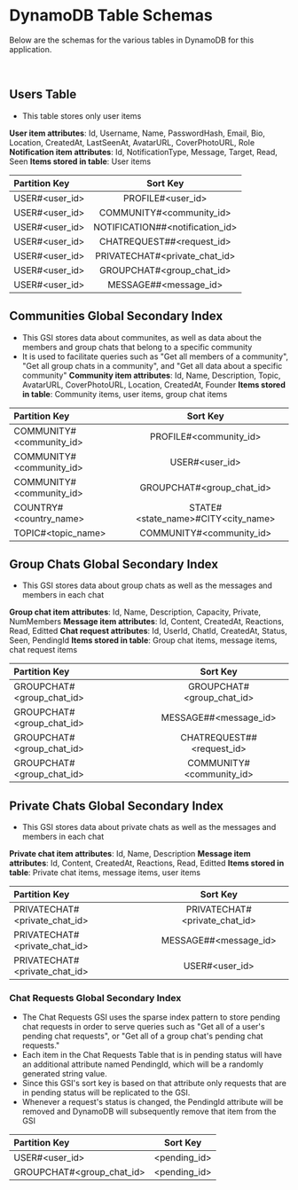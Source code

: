 # DynamoDB Table Schemas

Below are the schemas for the various tables in DynamoDB for this application.

<br>

## Users Table

- This table stores only user items

**User item attributes**: Id, Username, Name, PasswordHash, Email, Bio, Location, CreatedAt, LastSeenAt, AvatarURL, CoverPhotoURL, Role
**Notification item attributes**: Id, NotificationType, Message, Target, Read, Seen
**Items stored in table**: User items


| Partition Key    | Sort Key                                               | 
| :--------------- | :--------------------------------------------------:   | 
| USER#<user_id>   | PROFILE#<user_id>                                      | 
| USER#<user_id>   | COMMUNITY#<community_id>                               |
| USER#<user_id>   | NOTIFICATION#<ISO-8601-timestamp>#<notification_id>    |
| USER#<user_id>   | CHATREQUEST#<ISO-8601-timestamp>#<request_id>          |
| USER#<user_id>   | PRIVATECHAT#<private_chat_id>                          |                            
| USER#<user_id>   | GROUPCHAT#<group_chat_id>                              |
| USER#<user_id>   | MESSAGE#<ISO-8601-timestamp>#<message_id>|


## Communities Global Secondary Index

- This GSI stores data about communites, as well as data about the members and group chats that belong to a specific community
- It is used to facilitate queries such as "Get all members of a community", "Get all group chats in a community", and "Get all data about a specific community"
**Community item attributes**: Id, Name, Description, Topic, AvatarURL, CoverPhotoURL, Location, CreatedAt, Founder
**Items stored in table**: Community items, user items, group chat items


| Partition Key            | Sort Key                   | 
| :----------------------  | :------------------------: | 
| COMMUNITY#<community_id> | PROFILE#<community_id>   | 
| COMMUNITY#<community_id> | USER#<user_id>             | 
| COMMUNITY#<community_id> | GROUPCHAT#<group_chat_id>  | 
| COUNTRY#<country_name>   | STATE#<state_name>#CITY<city_name>   |
| TOPIC#<topic_name>          | COMMUNITY#<community_id>             |




## Group Chats Global Secondary Index

- This GSI stores data about group chats as well as the messages and members in each chat

**Group chat item attributes**: Id, Name, Description, Capacity, Private, NumMembers
**Message item attributes**: Id, Content, CreatedAt, Reactions, Read, Editted
**Chat request attributes**: Id, UserId, ChatId, CreatedAt, Status, Seen, PendingId
**Items stored in table**: Group chat items, message items, chat request items



| Partition Key                  | Sort Key                                 | 
| :----------------------------- | :--------------------------------------: |
| GROUPCHAT#<group_chat_id>      | GROUPCHAT#<group_chat_id>                | 
| GROUPCHAT#<group_chat_id>      | MESSAGE#<ISO-8601-timestamp>#<message_id>| 
| GROUPCHAT#<group_chat_id>      | CHATREQUEST#<ISO-8601-timestamp>#<request_id> |
| GROUPCHAT#<group_chat_id>      | COMMUNITY#<community_id>             | 



## Private Chats Global Secondary Index

- This GSI stores data about private chats as well as the messages and members in each chat

**Private chat item attributes**: Id, Name, Description
**Message item attributes**: Id, Content, CreatedAt, Reactions, Read, Editted
**Items stored in table**: Private chat items, message items, user items



| Partition Key                  | Sort Key                                 | 
| :----------------------------- | :--------------------------------------: | 
| PRIVATECHAT#<private_chat_id>  | PRIVATECHAT#<private_chat_id>            | 
| PRIVATECHAT#<private_chat_id>  | MESSAGE#<ISO-8601-timestamp>#<message_id>|
| PRIVATECHAT#<private_chat_id>  | USER#<user_id>                           |                         



 
### Chat Requests Global Secondary Index

- The Chat Requests GSI uses the sparse index pattern to store pending chat requests in order to serve queries such as "Get all of a user's pending chat requests", or "Get all of a group chat's pending chat requests." 
- Each item in the Chat Requests Table that is in pending status will have an additional attribute named PendingId, which will be a randomly generated string value. 
- Since this GSI's sort key is based on that attribute only requests that are in pending status will be replicated to the GSI. 
- Whenever a request's status is changed, the PendingId attribute will be removed and DynamoDB will subsequently remove that item from the GSI


| Partition Key                  | Sort Key     |                                  
| :----------------------------- | :----------: | 
| USER#<user_id>                 | <pending_id> | 
| GROUPCHAT#<group_chat_id>      | <pending_id> |